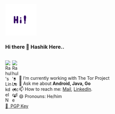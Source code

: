 
<img src="https://github.com/Hashik-Donthineni/Hashik-Donthineni/blob/master/Hi.gif" alt="alt text" width="100" height="100" />

### Hi there 👋 Hashik Here..

<br/>
<a href="https://www.linkedin.com/in/hashikdonthineni/">
  <img align="left" alt="Rahul's LinkdeIN" width="22px" src="https://cdn.jsdelivr.net/npm/simple-icons@v3/icons/linkedin.svg" />
</a>
<a href="https://leetcode.com/syntax_error/">
  <img align="left" alt="Rahul's Leetcode" width="22px" src="https://cdn.jsdelivr.net/npm/simple-icons@v3/icons/leetcode.svg" />
</a>
<br/>
<br/>

- 🔭 I’m currently working with The Tor Project
- 💬 Ask me about **Android, Java, Go**
- 📫 How to reach me: [Mail](mailto:HashikDonthineni@Gmail.com), [LinkedIn](https://www.linkedin.com/in/hashikdonthineni/).
- 😄 Pronouns: He/him

[🔑 &nbsp;PGP Key](https://raw.githubusercontent.com/Hashik-Donthineni/Hashik-Donthineni/master/public.gpg)
